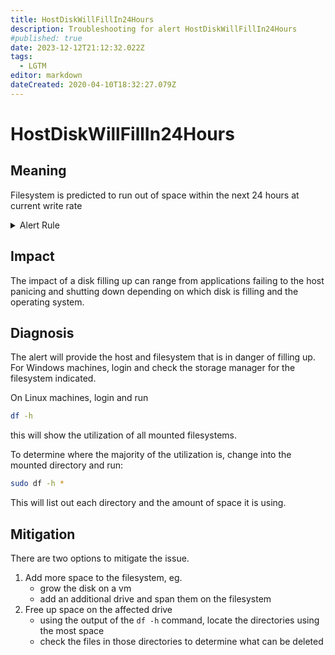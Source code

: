 ```yaml
---
title: HostDiskWillFillIn24Hours
description: Troubleshooting for alert HostDiskWillFillIn24Hours
#published: true
date: 2023-12-12T21:12:32.022Z
tags: 
  - LGTM
editor: markdown
dateCreated: 2020-04-10T18:32:27.079Z
---
```


# HostDiskWillFillIn24Hours

## Meaning
[//]: # "Short paragraph that explains what the alert means"
Filesystem is predicted to run out of space within the next 24 hours at current write rate

<details>
  <summary>Alert Rule</summary>

{{% rule "host-and-hardware/node-exporter.yml" "HostDiskWillFillIn24Hours" %}}

{{% comment %}}

```yaml
alert: HostDiskWillFillIn24Hours
expr: ((node_filesystem_avail_bytes * 100) / node_filesystem_size_bytes < 10 and ON (instance, device, mountpoint) predict_linear(node_filesystem_avail_bytes{fstype!~"tmpfs"}[1h], 24 * 3600) < 0 and ON (instance, device, mountpoint) node_filesystem_readonly == 0) * on(instance) group_left (nodename) node_uname_info{nodename=~".+"}
for: 2m
labels:
    severity: warning
annotations:
    summary: Host disk will fill in 24 hours (instance {{ $labels.instance }})
    description: |-
        Filesystem is predicted to run out of space within the next 24 hours at current write rate
          VALUE = {{ $value }}
          LABELS = {{ $labels }}
    runbook: https://github.com/srerun/prometheus-alerts/blob/main/content/runbooks/node-exporter/HostDiskWillFillIn24Hours.md

```

{{% /comment %}}

</details>


## Impact
[//]: # "What could / will happen if the alert is not addressed"

The impact of a disk filling up can range from applications failing to the host panicing and shutting down depending on which disk is filling and the operating system.

## Diagnosis
[//]: # "Steps to take to identify the cause of the problem"

The alert will provide the host and filesystem that is in danger of filling up.  For Windows machines, login and check the storage manager for the filesystem indicated.

On Linux machines, login and run
```bash
df -h
```
this will show the utilization of all mounted filesystems.

To determine where the majority of the utilization is, change into the mounted directory and run:

```bash
sudo df -h *
```
This will list out each directory and the amount of space it is using.  



## Mitigation
[//]: # "The steps necessary to resolve the alert"

There are two options to mitigate the issue.  

1. Add more space to the filesystem, eg.
   - grow the disk on a vm
   - add an additional drive and span them on the filesystem
2. Free up space on the affected drive
   - using the output of the `df -h` command, locate the directories using the most space
   - check the files in those directories to determine what can be deleted
